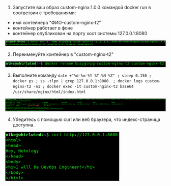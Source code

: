 1. Запустите ваш образ custom-nginx:1.0.0 командой docker run в соответвии с требованиями:
- имя контейнера "ФИО-custom-nginx-t2"
- контейнер работает в фоне
- контейнер опубликован на порту хост системы 127.0.0.1:8080


![](Screenshot_20240304_053918.png)


2. Переименуйте контейнер в "custom-nginx-t2"


![](Screenshot_20240304_054017.png)


3. Выполните команду `date +"%d-%m-%Y %T.%N %Z" ; sleep 0.150 ; docker ps ; ss -tlpn | grep 127.0.0.1:8080  ; docker logs custom-nginx-t2 -n1 ; docker exec -it custom-nginx-t2 base64 /usr/share/nginx/html/index.html`


![](Screenshot_20240304_054102.png)


4. Убедитесь с помощью curl или веб браузера, что индекс-страница доступна.


![](Screenshot_20240304_054137.png)
